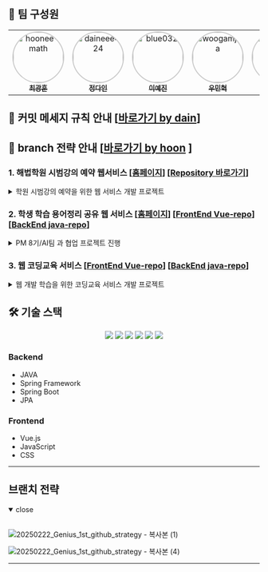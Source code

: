 ## 👥 팀 구성원
<a id="section1"></a>
<table>
  <tr>
    <td align="center">
      <a href="https://github.com/hoonee-math">
        <img src="https://github.com/hoonee-math.png" width="100px;" alt="hoonee-math" style="border-radius:50%; border: 2px solid #00000033;"/>
        <br/>
        <sub><b>최광훈</b></sub>
      </a>
    </td>
    <td align="center">
      <a href="https://github.com/daineee424">
        <img src="https://github.com/daineee424.png" width="100px;" alt="daineee424" style="border-radius:50%; border: 2px solid #00000033;"/>
        <br/>
        <sub><b>정다인</b></sub>
      </a>
    </td>
    <td align="center">
      <a href="https://github.com/blue032">
        <img src="https://github.com/blue032.png" width="100px;" alt="blue032" style="border-radius:50%; border: 2px solid #00000033;"/>
        <br/>
        <sub><b>이예진</b></sub>
      </a>
    </td>
    <td align="center">
      <a href="https://github.com/woogamjaa">
        <img src="https://github.com/woogamjaa.png" width="100px;" alt="woogamjaa" style="border-radius:50%; border: 2px solid #00000033;"/>
        <br/>
        <sub><b>우민혁</b></sub>
      </a>
    </td>
    <td align="center">
      <a href="https://github.com/my2min0">
        <img src="https://github.com/my2min0.png" width="100px;" alt="my2min0" style="border-radius:50%; border: 2px solid #00000033;"/>
        <br/>
        <sub><b>이민영</b></sub>
      </a>
    </td>
    <td align="center">
      <a href="https://github.com/minho0802">
        <img src="https://github.com/minho0802.png" width="100px;" alt="minho0802" style="border-radius:50%; border: 2px solid #00000033;"/>
        <br/>
        <sub><b>김민호</b></sub>
      </a>
    </td>
  </tr>
</table>

## 📌 커밋 메세지 규칙 안내 [[바로가기 by dain](https://github.com/ChunJae-Full-Stack-FinalProject/meeting/blob/main/%EC%BB%A4%EB%B0%8B%EB%A9%94%EC%8B%9C%EC%A7%80%20%EA%B7%9C%EC%B9%99.md)]

## 📌 branch 전략 안내 [[바로가기 by hoon](#section2) ]

### 1. 해법학원 시범강의 예약 웹서비스 [[홈페이지](http://43.202.6.90:8080/reservation)] [[Repository 바로가기](https://github.com/ChunJae-Full-Stack-FinalProject/1st_reservation)]
<details><summary> 학원 시범강의 예약을 위한 웹 서비스 개발 프로젝트</summary><br>

📋 프로젝트 문서
- [화면설계](https://www.figma.com/design/H0X5PaPsXdEhBhfo94oj2V/ChunJae-Full-Stack-Final-Project?node-id=0-1&p=f&t=RQGkB4juDY2PdwhF-0)
- [기능 플로우 차트](https://www.figma.com/design/H0X5PaPsXdEhBhfo94oj2V/ChunJae-Full-Stack-Final-Project?node-id=0-1&t=WI6CIlGyT0RicRup-1)
- [기능정의서]
- [회의록]
</details>

### 2. 학생 학습 용어정리 공유 웹 서비스 [[홈페이지](http://43.202.6.90)] [[FrontEnd Vue-repo](https://github.com/ChunJae-Full-Stack-FinalProject/2nd_GenieQ_FrontEnd)] [[BackEnd java-repo](https://github.com/ChunJae-Full-Stack-FinalProject/2nd_GenieQ_BackEnd)]
<details><summary> PM 8기/AI팀 과 협업 프로젝트 진행</summary><br>

📋 프로젝트 문서
- [화면설계]
- [기능정의서]
- [회의록]
</details>

### 3. 웹 코딩교육 서비스  [[FrontEnd Vue-repo](https://github.com/ChunJae-Full-Stack-FinalProject/3rd_genius_FrontEnd)] [[BackEnd java-repo](https://github.com/ChunJae-Full-Stack-FinalProject/3rd_genius_BackEnd)]
<details><summary>웹 개발 학습을 위한 코딩교육 서비스 개발 프로젝트</summary><br>

📋 프로젝트 문서
- [화면설계]
- [기능정의서]
- [회의록]
</details>

## 🛠 기술 스택
<div align="center">
  <img src="https://img.shields.io/badge/Java-ED8B00?style=for-the-badge&logo=openjdk&logoColor=white" />
  <img src="https://img.shields.io/badge/Spring-6DB33F?style=for-the-badge&logo=spring&logoColor=white" />
  <img src="https://img.shields.io/badge/Spring_Boot-F2F4F9?style=for-the-badge&logo=spring-boot" />
  <img src="https://img.shields.io/badge/Vue.js-35495E?style=for-the-badge&logo=vuedotjs&logoColor=4FC08D" />
  <img src="https://img.shields.io/badge/JavaScript-323330?style=for-the-badge&logo=javascript&logoColor=F7DF1E" />
  <img src="https://img.shields.io/badge/CSS3-1572B6?style=for-the-badge&logo=css3&logoColor=white" />
</div>

### Backend
- JAVA
- Spring Framework
- Spring Boot
- JPA

### Frontend
- Vue.js
- JavaScript
- CSS


---

<a id="section2"></a>
## 브랜치 전략
<details open><summary>close</summary><br>
  
![20250222_Genius_1st_github_strategy - 복사본 (1)](https://github.com/user-attachments/assets/0e0dc331-5b1c-4f1b-9a05-e63a65f18a0d)

![20250222_Genius_1st_github_strategy - 복사본 (4)](https://github.com/user-attachments/assets/62f5b50c-9950-440e-ace3-094d86714329)

</details>

---
